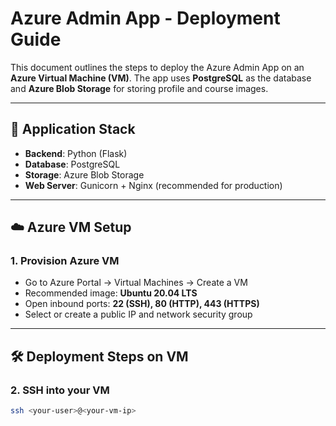 # Azure Admin App - Deployment Guide

This document outlines the steps to deploy the Azure Admin App on an **Azure Virtual Machine (VM)**. The app uses **PostgreSQL** as the database and **Azure Blob Storage** for storing profile and course images.

---

## 🚀 Application Stack

- **Backend**: Python (Flask)
- **Database**: PostgreSQL
- **Storage**: Azure Blob Storage
- **Web Server**: Gunicorn + Nginx (recommended for production)

---

## ☁️ Azure VM Setup

### 1. Provision Azure VM

- Go to Azure Portal → Virtual Machines → Create a VM
- Recommended image: **Ubuntu 20.04 LTS**
- Open inbound ports: **22 (SSH), 80 (HTTP), 443 (HTTPS)**
- Select or create a public IP and network security group

---

## 🛠️ Deployment Steps on VM

### 2. SSH into your VM

```bash
ssh <your-user>@<your-vm-ip>
